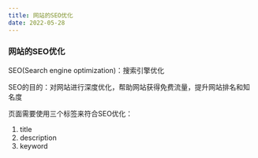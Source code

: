 ```yaml
---
title: 网站的SEO优化
date: 2022-05-28
---
```


### 网站的SEO优化

SEO(Search engine optimization)：搜索引擎优化

SEO的目的：对网站进行深度优化，帮助网站获得免费流量，提升网站排名和知名度

页面需要使用三个标签来符合SEO优化：

1. title
2. description
3. keyword